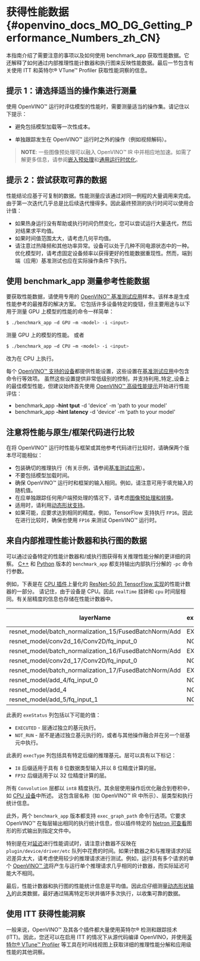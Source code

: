 # 获得性能数据 {#openvino_docs_MO_DG_Getting_Performance_Numbers_zh_CN}

本指南介绍了需要注意的事项以及如何使用 benchmark_app 获取性能数据。它还解释了如何通过内部推理性能计数器和执行图来反映性能数据。最后一节包含有关使用 ITT 和英特尔® VTune™ Profiler 获取性能洞察的信息。

## 提示 1：请选择适当的操作集进行测量

使用 OpenVINO™ 运行时评估模型的性能时，需要测量适当的操作集。请记住以下提示：
- 避免包括模型加载等一次性成本。

- 单独跟踪发生在 OpenVINO™ 运行时之外的操作（例如视频解码）。

> **NOTE**: 一些图像预处理可以融入 OpenVINO™ IR 中并相应地加速。如需了解更多信息，请参阅[嵌入预处理](../../../MO_DG/prepare_model/Additional_Optimizations.md)和[通用运行时优化](../../../optimization_guide/dldt_deployment_optimization_common.md)。

## 提示 2：尝试获取可靠的数据

性能结论应基于可复制的数据。性能测量应该通过对同一例程的大量调用来完成。由于第一次迭代几乎总是比后续迭代慢得多。因此最终预测的执行时间可以使用合计值：

- 如果热身运行没有帮助或执行时间仍然变化，您可以尝试运行大量迭代，然后对结果求平均值。
- 如果时间值范围太大，请考虑几何平均值。
- 请注意过热降频和其他功率异常。设备可以处于几种不同电源状态中的一种。优化模型时，请考虑固定设备频率以获得更好的性能数据重现性。然而，端到端（应用）基准测试也应在实际操作条件下执行。

## 使用 benchmark_app 测量参考性能数据

要获取性能数据，请使用专用的 [OpenVINO™ 基准测试应用](../../../../samples/cpp/benchmark_app/README.md)样本。该样本是生成性能参考的最推荐的解决方案。
它包括许多设备特定的旋钮，但主要用途与以下用于测量 GPU 上模型的性能的命令一样简单：
```bash
$ ./benchmark_app –d GPU –m <model> -i <input>
```
测量 GPU 上的模型的性能。
或者
```bash
$ ./benchmark_app –d CPU –m <model> -i <input>
```
改为在 CPU 上执行。

每个 [OpenVINO™ 支持的设备](../../../OV_Runtime_UG/supported_plugins/Supported_Devices.md)都提供性能设置，这些设置在[基准测试应用](../../../../samples/cpp/benchmark_app/README.md)中包含命令行等效项。
虽然这些设置提供非常低级别的控制，并支持利用_特定_设备上的最佳模型性能，但建议始终首先使用 [OpenVINO™ 高级性能提示](../../OV_Runtime_UG/performance_hints_zh_CN.md)开始进行性能评估：
 - benchmark_app **-hint tput** -d 'device' -m 'path to your model'
 - benchmark_app **-hint latency** -d 'device' -m 'path to your model'

## 注意将性能与原生/框架代码进行比较

在将 OpenVINO™ 运行时性能与框架或其他参考代码进行比较时，请确保两个版本尽可能相似：

- 包装确切的推理执行（有关示例，请参阅[基准测试应用](../../../../samples/cpp/benchmark_app/README.md)）。
- 不要包括模型加载时间。
- 确保 OpenVINO™ 运行时和框架的输入相同。例如，请注意可用于填充输入的随机值。
- 在应单独跟踪任何用户端预处理的情况下，请考虑[图像预处理和转换](../../../OV_Runtime_UG/preprocessing_overview.md)。
- 适用时，请利用[动态形状支持](../../OV_Runtime_UG/ov_dynamic_shapes_zh_CN.md)。
- 如果可能，应要求达到相同的精度。例如，TensorFlow 支持执行 `FP16`。因此在进行比较时，确保也使用 `FP16` 来测试 OpenVINO™ 运行时。

## 来自内部推理性能计数器和执行图的数据<a name="performance-counters-zh-CN"></a>
可以通过设备特定的性能计数器和/或执行图获得有关推理性能分解的更详细的洞察。
[C++](../../../../samples/cpp/benchmark_app/README.md) 和 [Python](../../../../tools/benchmark_tool/README.md) 版本的 `benchmark_app` 都支持输出内部执行分解的 `-pc` 命令行参数。

例如，下表是在 [CPU 插件](../../OV_Runtime_UG/supported_plugins/CPU_zh_CN.md)上量化的 [ResNet-50 的 TensorFlow 实现](https://github.com/openvinotoolkit/open_model_zoo/tree/releases/2022/2/models/public/resnet-50-tf)的性能计数器的一部分。
请记住，由于设备是 CPU。因此 `realTime` 挂钟和 `cpu` 时间层相同。有关层精度的信息也存储在性能计数器中。

| layerName                                                 | execStatus | layerType    | execType             | realTime (ms) | cpuTime (ms) |
| --------------------------------------------------------- | ---------- | ------------ | -------------------- | ------------- | ------------ |
| resnet\_model/batch\_normalization\_15/FusedBatchNorm/Add | EXECUTED   | Convolution  | jit\_avx512\_1x1\_I8 | 0.377         | 0.377        |
| resnet\_model/conv2d\_16/Conv2D/fq\_input\_0              | NOT\_RUN   | FakeQuantize | undef                | 0             | 0            |
| resnet\_model/batch\_normalization\_16/FusedBatchNorm/Add | EXECUTED   | Convolution  | jit\_avx512\_I8      | 0.499         | 0.499        |
| resnet\_model/conv2d\_17/Conv2D/fq\_input\_0              | NOT\_RUN   | FakeQuantize | undef                | 0             | 0            |
| resnet\_model/batch\_normalization\_17/FusedBatchNorm/Add | EXECUTED   | Convolution  | jit\_avx512\_1x1\_I8 | 0.399         | 0.399        |
| resnet\_model/add\_4/fq\_input\_0                         | NOT\_RUN   | FakeQuantize | undef                | 0             | 0            |
| resnet\_model/add\_4                                      | NOT\_RUN   | Eltwise      | undef                | 0             | 0            |
| resnet\_model/add\_5/fq\_input\_1                         | NOT\_RUN   | FakeQuantize | undef                | 0             | 0            |


此表的 `exeStatus` 列包括以下可能的值：
- `EXECUTED` - 层通过独立的基元执行。
- `NOT_RUN` - 层不是通过独立基元执行的，或者与其他操作融合并在另一个层基元中执行。
   
此表的 `execType` 列包括具有特定后缀的推理基元。层可以具有以下标记：
* `I8` 后缀适用于具有 8 位数据类型输入并以 8 位精度计算的层。
* `FP32` 后缀适用于以 32 位精度计算的层。

所有 `Convolution` 层都以 `int8` 精度执行。其余层使用操作后优化融合到卷积中，如 [CPU 设备](../../OV_Runtime_UG/supported_plugins/CPU_zh_CN.md)中所述。
这包含层名称（如 OpenVINO™ IR 中所示）、层类型和执行统计信息。

此外，两个 `benchmark_app` 版本都支持 `exec_graph_path` 命令行选项。它要求 OpenVINO™ 在每层输出相同的执行统计信息，但以插件特定的 [Netron 可查看](https://netron.app/)图形的形式输出到指定文件中。

特别是在对[延迟](../../../optimization_guide/dldt_deployment_optimization_latency.md)进行性能调试时，请注意计数器不反映在 `plugin/device/driver/etc` 队列中花费的时间。如果计数器之和与推理请求的延迟差异太大，请考虑使用较少的推理请求进行测试。例如，运行具有多个请求的单个 [OpenVINO™ 流](../../../optimization_guide/dldt_deployment_optimization_tput.md)将产生与运行单个推理请求几乎相同的计数器，而实际延迟可能大不相同。

最后，性能计数器和执行图的性能统计信息是平均值。因此应仔细测量[动态形状输入](../../OV_Runtime_UG/ov_dynamic_shapes_zh_CN.md)的此类数据，最好通过隔离特定形状并循环多次执行，以收集可靠的数据。

## 使用 ITT 获得性能洞察

一般来说，OpenVINO™ 及其各个插件都大量使用英特尔® 检测和跟踪技术 (ITT)。因此，您还可以在启用 ITT 的情况下从源代码编译 OpenVINO，并使用[英特尔® VTune™ Profiler](https://software.intel.com/en-us/vtune) 等工具在时间线视图上获取详细的推理性能分解和应用级性能的其他洞察。
